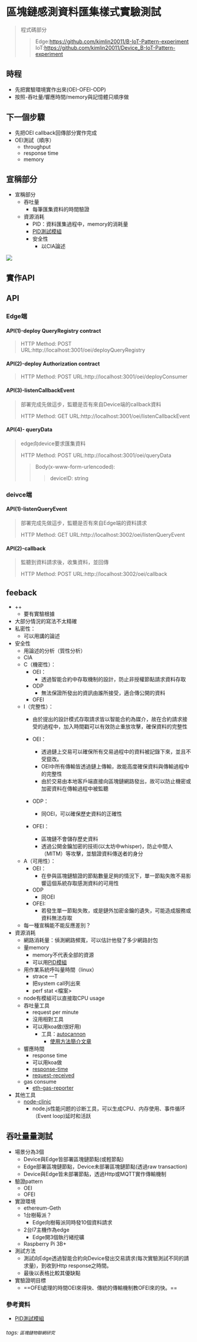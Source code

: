 # 區塊鏈感測資料匯集樣式實驗測試

> 程式碼部分
>> Edge:https://github.com/kimlin20011/B-IoT-Pattern-experiment
>> IoT:https://github.com/kimlin20011/Device_B-IoT-Pattern-experiment

## 時程
* 先把實驗環境實作出來(OEI-OFEI-ODP)
* 按照-吞吐量/響應時間/memory與記憶體只順序做

## 下一個步驟
* 先把OEI callback回傳部分實作完成
* OEI測試（順序）
    * throughput
    * response time
    * memory

## 宣稱部分
* 宣稱部分
    * 吞吐量 
        * 每筆匯集資料的時間驗證
    * 資源消耗
        * PID：資料匯集過程中，memory的消耗量
        * [PID測試模組](https://github.com/soyuka/pidusage?fbclid=IwAR0UkAYORqBGfxZ72OPglPSrZjfIShFy3PGqZz0ufXdIYkay6MGo3ui9eZE)
        * 安全性
            * 以CIA論述

![](https://i.imgur.com/umj5AfA.png)


## 實作API


## API

### Edge端
#### API(1)-deploy QueryRegistry contract
>HTTP Method: POST 
>URL:http://localhost:3001/oei/deployQueryRegistry 

#### API(2)-deploy Authorization contract 
>HTTP Method: POST 
>URL:http://localhost:3001/oei/deployConsumer 

#### API(3)-listenCallbackEvent
>部署完成先做這步，監聽是否有來自Device端的callback資料
>
>HTTP Method: GET 
>URL:http://localhost:3001/oei/listenCallbackEvent 

#### API(4)- queryData
>edge向device要求匯集資料
>
>HTTP Method: POST 
>URL:http://localhost:3001/oei/queryData
>>Body(x-www-form-urlencoded):   
>>>deviceID: string


### deivce端
#### API(1)-listenQueryEvent
>部署完成先做這步，監聽是否有來自Edge端的資料請求
>
>HTTP Method: GET 
>URL:http://localhost:3002/oei/listenQueryEvent 

#### API(2)-callback 
>監聽到資料請求後，收集資料，並回傳
>
>HTTP Method: POST 
>URL:http://localhost:3002/oei/callback 


## feeback
* ++
    * 要有實驗根據
* 大部分情況的寫法不太精確
* 私密性：
    * 可以用講的論述
* 安全性
    * 用論述的分析（質性分析）
    * CIA
    * C（機密性）：
        * OEI：
            * 透過智能合約中存取機制的設計，防止非授權節點請求資料存取
        * ODP
            * 無法保證所發出的資訊由誰所接受，適合傳公開的資料
        * OFEI
    * I（完整性）：
        * 由於提出的設計模式存取請求皆以智能合約為媒介，故在合約請求接受的過程中，加入時間戳可以有效防止重放攻擊，確保資料的完整性
        * OEI：
            * 透過鏈上交易可以確保所有交易過程中的資料被記錄下來，並且不受竄改。
            * OEI中所有傳輸皆透過鏈上傳輸，故能高度確保資料與傳輸過程中的完整性
            * 由於交易由本地客戶端直接向區塊鏈網路發出，故可以防止機密或加密資料在傳輸過程中被監聽
        
        * ODP：
            * 同OEI，可以確保歷史資料的正確性
        * OFEI：
            * 區塊鏈不會儲存歷史資料
            * 透過公開金鑰加密的技術(以太坊中whisper)，防止中間人（MITM）等攻擊，並驗證資料傳送者的身分
    * A（可用性）：
        * OEI：
            * 在參與區塊鏈驗證的節點數量足夠的情況下，單一節點失敗不易影響這個系統存取感測資料的可用性
        * ODP
            * 同OEI
        * OFEI:
            * 若發生單一節點失敗，或是鏈外加密金鑰的遺失，可能造成服務或資料無法存取
    * 每一種宣稱能不能反應差別？
* 資源消耗
    * 網路消耗量：偵測網路頻寬，可以估計他發了多少網路封包
    * 量memory
        * memory不代表全部的資源
        * 可以用[PID模組](https://github.com/soyuka/pidusage?fbclid=IwAR0UkAYORqBGfxZ72OPglPSrZjfIShFy3PGqZz0ufXdIYkay6MGo3ui9eZE)
    * 用作業系統呼叫量時間（linux）
        * strace —T
        * 把system call列出來
        * perf stat <檔案>
    * node有模組可以直接取CPU usage
    * 吞吐量工具
        * request per minute
        * 沒用相對工具
        * 可以用koa做(很好用)
            * 工具：[autocannon](https://github.com/mcollina/autocannon)
                * [使用方法簡介文章](https://juejin.im/post/5b827cbbe51d4538c021f2da)
    * 響應時間
        * response time
        * 可以用koa做
        * [response-time](https://github.com/koajs/response-time)
        * [request-received](https://github.com/cabinjs/request-received)
    * gas consume
        * [eth-gas-reporter](https://www.npmjs.com/package/eth-gas-reporter)
* 其他工具
    * [node-clinic](https://github.com/nearform/node-clinic)
        * node.js性能问题的诊断工具，可以生成CPU、内存使用、事件循环（Event loop)延时和活跃


## 吞吐量量測試
* 場景分為3個
    * Device與Edge皆部署區塊鏈節點(或輕節點)
    * Edge部署區塊鏈節點，Device未部署區塊鏈節點(透過raw transaction)
    * Device與Edge皆未部署節點，透過Http或MQTT實作傳輸機制
* 驗證pattern
    * OEI
    * OFEI
* 實證環境
    * ethereum-Geth
    * 1台樹莓派？
        * Edge向樹莓派同時發10個資料請求
    * 2台I7主機作為edge
        * Edge開3個執行緒挖礦
    * Raspberry Pi 3B+
* 測試方法
    * 測試向Edge透過智能合約向Device發出交易請求(每次實驗測試不同的請求量)，到收到Http response之時間。
    * 最後以表格比較其優缺點
* 實驗證明目標
    * ==OFEI處理的時間OEI來得快、傳統的傳輸機制教OFEI來的快。==



### 參考資料
* [PID測試模組](https://github.com/soyuka/pidusage?fbclid=IwAR0UkAYORqBGfxZ72OPglPSrZjfIShFy3PGqZz0ufXdIYkay6MGo3ui9eZE)

        

###### tags: `區塊鏈物聯網研究`